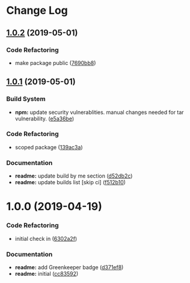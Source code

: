 # Change Log

## [1.0.2](https://github.com/spmeesseman/extjs-pkg-webworker/compare/v1.0.1...v1.0.2) (2019-05-01)


### Code Refactoring

* make package public ([7690bb8](https://github.com/spmeesseman/extjs-pkg-webworker/commit/7690bb8))

## [1.0.1](https://github.com/spmeesseman/extjs-pkg-webworker/compare/v1.0.0...v1.0.1) (2019-05-01)


### Build System

* **npm:** update security vulnerablities.  manual changes needed for tar vulnerability. ([e5a36be](https://github.com/spmeesseman/extjs-pkg-webworker/commit/e5a36be))


### Code Refactoring

* scoped package ([139ac3a](https://github.com/spmeesseman/extjs-pkg-webworker/commit/139ac3a))


### Documentation

* **readme:** update build by me section ([d52db2c](https://github.com/spmeesseman/extjs-pkg-webworker/commit/d52db2c))
* **readme:** update builds list [skip ci] ([f512b10](https://github.com/spmeesseman/extjs-pkg-webworker/commit/f512b10))

# 1.0.0 (2019-04-19)


### Code Refactoring

* initial check in ([6302a2f](https://github.com/spmeesseman/extjs-pkg-webworker/commit/6302a2f))


### Documentation

* **readme:** add Greenkeeper badge ([d371ef8](https://github.com/spmeesseman/extjs-pkg-webworker/commit/d371ef8))
* **readme:** initial ([cc83592](https://github.com/spmeesseman/extjs-pkg-webworker/commit/cc83592))
